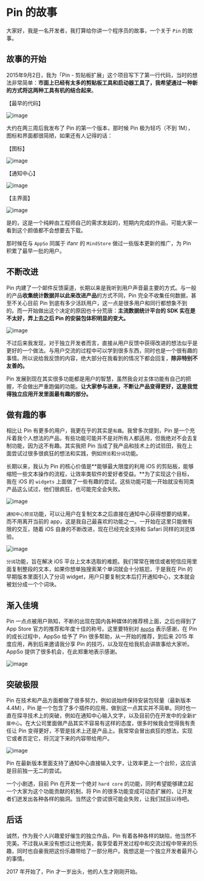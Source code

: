 # Pin 的故事

大家好，我是一名开发者，我打算给你讲一个程序员的故事，一个关于 `Pin` 的故事。

## 故事的开始

2015年9月2日，我为「Pin - 剪贴板扩展」这个项目写下了第一行代码，当时的想法非常简单：**市面上已经有太多的剪贴板工具和启动器工具了，我希望通过一种新的方式将这两种工具有机的结合起来**。

【最早的代码】

![image](https://raw.githubusercontent.com/cyanzhong/app-tutorials/master/pin-story/the-first-line-code.png)

大约在两三周后我发布了 Pin 的第一个版本，那时候 Pin 极为轻巧（不到 1M），图标和界面都很简陋，如果还有人记得的话：

【图标】

![image](https://raw.githubusercontent.com/cyanzhong/app-tutorials/master/pin-story/pin-1.0-icon.jpg)

【通知中心】

![image](https://raw.githubusercontent.com/cyanzhong/app-tutorials/master/pin-story/pin-1.0-screenshot-1.jpg)

【主界面】

![image](https://raw.githubusercontent.com/cyanzhong/app-tutorials/master/pin-story/pin-1.0-screenshot-2.jpg)

是的，这是一个纯粹由工程师自己的需求发起的，短期内完成的作品，可能大家一看到这个颜值都不会想要去下载。

那时候在与 `AppSo` 同属于 ifanr 的 `MindStore` 做过一些版本更新的推广，为 Pin 积累了最早一批的用户。

## 不断改进

Pin 内建了一个邮件反馈渠道，长期以来是我听到用户声音最主要的方式。与一般的产品**收集统计数据并以此来改进产品**的方式不同，Pin 完全不收集任何数据，甚至不关心目前 Pin 到底有多少活跃用户，这一点是很多用户和同行都想象不到的。而一开始做出这个决定的原因也十分荒唐：**主流数据统计平台的 SDK 实在是不太好，弄上去之后 Pin 的安装包体积明显的变大。**

![image](https://raw.githubusercontent.com/cyanzhong/app-tutorials/master/pin-story/feedback.png)

不过后来我发现，对于独立开发者而言，直接从用户反馈中获得改进的想法似乎是更好的一个做法。与用户交流的过程中可以学到很多东西，同时也是一个很有趣的事情。所以说给我反馈的内容，绝大部分在我看到的情况下都会回复，**除非特别不友善的。**

Pin 发展到现在其实很多功能都是用户的智慧，虽然我会对主体功能有自己的把握，不会做出严重跑偏的功能。**让大家参与进来，不断让产品变得更好，这是我觉得独立应用开发里面最有趣的部分。**

## 做有趣的事

相比让 Pin 有更多的用户，我更在乎的其实是`有趣`。我曾多次提到，Pin 是一个充斥着我个人想法的产品，有些功能可能并不是对所有人都适用，但我绝对不会去复制功能，因为这不有趣。其实我把 Pin 当成了我产品和技术上的试验田，我在上面尝试过很多很疯狂的想法和实践，例如`预览`和`分词`功能。

长期以来，我认为 Pin 的核心价值是**能够最大限度的利用 iOS 的剪贴板，能够缩短一些文本操作的流程，让效率类软件的爱好者受益。**为了实现这个目标，我在 iOS 的 `widgets` 上面做了一些有趣的尝试，这些功能可能一开始就没有同类产品这么试过，他们很疯狂，也可能完全会失败。

![image](https://raw.githubusercontent.com/cyanzhong/app-tutorials/master/pin-story/preview.png)

`通知中心预览`功能，可以让用户在复制文本之后直接在通知中心获得想要的结果，而不用离开当前的 app，这是我自己最喜欢的功能之一。一开始在这里只能做有限的交互，随着 iOS 自身的不断改进，现在已经完全支持和 Safari 同样的浏览体验。

![image](https://raw.githubusercontent.com/cyanzhong/app-tutorials/master/pin-story/segmentation.png)

`分词`功能，旨在解决 iOS 平台上文本选取的难题。我们常常在微信或者短信应用里面复制整段的文本，如果你想单独搜索某个单词就会十分尴尬，于是我在 Pin 的早期版本里面引入了分词 widget，用户只要复制文本后打开通知中心，文本就会被划分成一个个词块。

## 渐入佳境

Pin 一点点被用户熟知，不断的出现在国内各种媒体的推荐榜上面，之后也得到了 App Store 官方的推荐和年度十佳的称号。这里要特别对 [`AppSo`](http://www.ifanr.com/app) 表示感谢，在 Pin 的成长过程中，AppSo 给予了 Pin 很多帮助，从一开始的推荐，到后来 2015 年度应用，再到后来邀请我分享 Pin 的技巧，以及现在给我机会讲故事给大家听。AppSo 提供了很多机会，在此郑重地表示感谢。

![image](https://raw.githubusercontent.com/cyanzhong/app-tutorials/master/pin-story/appso.jpg)

## 突破极限

Pin 在技术和产品方面都做了很多努力，例如说始终保持安装包轻量（最新版本 4.4M），Pin 是一个包含了多个插件的应用，做到这一点其实并不简单。同时也一直在探寻技术上的突破，例如在通知中心输入文字，以及目前仍在开发中的全新`扩展中心`。在大公司里面做产品其实不容易有这样的态度，很多时候我会觉得我有责任让 Pin 变得更好，不管是技术上还是产品上。我常常会冒出疯狂的想法，实现它或者否定它，将沉淀下来的内容带给用户。

![image](https://raw.githubusercontent.com/cyanzhong/app-tutorials/master/pin-story/input.png)

Pin 在最新版本里面支持了通知中心直接输入文字，让效率更上一个台阶，这应该是目前独一无二的尝试。

一个小剧透，目前 Pin 在开发一个绝对 `hard core` 的功能，同时希望能够建立起一个大家为这个功能贡献的机制，将 Pin 的很多功能变成可动态扩展的，让开发者们迸发出各种各样的脑洞。当然这个尝试很可能会失败，让我们拭目以待吧。

## 后话

诚然，作为我个人兴趣爱好催生的独立作品，Pin 有着各种各样的缺陷，他当然不完美。不过我从来没有想过让他完美，我享受着开发过程中和交流过程中带来的乐趣，同时也自豪我把这份乐趣带给了一部分用户。我想这是一个独立开发者最开心的事情。

2017 年开始了，Pin 才一岁出头，他的人生才刚刚开始。
